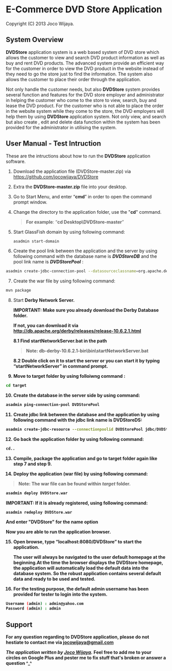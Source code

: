 E-Commerce DVD Store Application
========
Copyright (C) 2013 Joco Wijaya.

<h2>System Overview</h2>

<b>DVDStore</b> application system is a web based system of DVD store which allows the customer to view and search DVD product information as well as buy and rent DVD products. The advanced system provide an efficient way for the customer in order to view the DVD product in the website instead of they need to go the store just to find the information. The system also allows the customer to place their order through the application. 

Not only handle the customer needs, but also <b>DVDStore</b> system provides several function and features for the DVD store employer and administrator in helping the customer who come to the store to view, search, buy and lease the DVD product. For the customer who is not able to place the order in the website system while they come to the store, the DVD employers will help them by using <b>DVDStore</b> application system. Not only view, and search but also create , edit and delete data function within the system has been provided for the administrator in utilising the system.

<h2>User Manual - Test Intruction</h2>

These are the intructions about how to run the <b>DVDStore</b> application software.

1. Download the application file (DVDStore-master.zip) via https://github.com/jocowijaya/DVDStore

2. Extra the <b>DVDStore-master.zip</b> file into your desktop. 

3. Go to Start Menu, and enter “<b>cmd</b>” in order to open the command prompt window.

4. Change the directory to the application folder, use the "<b>cd</b>" command. 

   > **For example**: “<b>cd Desktop\DVDStore-master</b>”

5. Start GlassFish domain by using following command: 

    ```sh
    asadmin start-domain
    ```

6. Create the pool link between the application and the server by using following command with the database name is <i><b>DVDStoreDB</b></i> and the pool link name is <i><b>DVDStorePool</b></i> : 

  ```sh
  asadmin create-jdbc-connection-pool --datasourceclassname=org.apache.derby.jdbc.ClientDataSource --restype=javax.sql.DataSource --property portNumber=1527:password=APP:user=APP:serverName=localhost:databaseName=DVDStoreDB:ConnectionAttributes=;create\=true DVDStorePool
  ```
  
7. Create the war file by using following command: 

  ```sh
  mvn package
  ```
  
8. Start <b>Derby Network Server<b>. 

    <b>IMPORTANT</b>: Make sure you already download the Derby Database folder.
   
    If not, you can download it via http://db.apache.org/derby/releases/release-10.6.2.1.html
   
   8.1 Find <b>startNetworkServer.bat</b> in the path 

   > **Note**: <b>db-derby-10.6.2.1-bin\bin\startNetworkServer.bat</b>

   8.2 Double click on it to start the server or you can start it by typing “startNetworkServer” in command prompt.
   
9. Move to target folder by using folloiwng command :

  ```sh
  cd target
  ```
10. Create the database in the server side by using command: 
  
  ```sh
  asadmin ping-connection-pool DVDStorePool
  ```
  
11. Create jdbc link between the database and the application by using following command with the jdbc link name is <b>DVDStoreDS</b>: 

  ```sh
  asadmin create-jdbc-resource --connectionpoolid DVDStorePool jdbc/DVDStoreDS
  ```
  
12. Go back the application folder by using following command: 
  ```sh
  cd..
  ```

13. Compile, package the application and go to target folder again like <b>step 7</b> and <b>step 9</b>.

14. Deploy the application (war file) by using following command:

  >**Note**: <b>The war file can be found within <i>target</i> folder.</b>
 
  ```sh
  asadmin deploy DVDStore.war 
  ```

  <b>IMPORTANT</b>: If it is already registered, using following command:
  
  ```sh
  asadmin redeploy DVDStore.war
  ```
  
  And enter "<b>DVDStore</b>" for the name option
  
  Now you are able to run the application browser.
  
15. Open browse, type “<b>localhost:8080/DVDStore</b>” to start the application.
    
    The user will always be navigated to the user default homepage at the beginning.At the time the browser displays the DVDStore homepage, the application will automatically load the default data into the database system. So the robust application contains several default data and ready to be used and tested.

16. For the testing purpose, the default admin username has been provided for tester to login into the system.

  ```sh
  Username (admin) : admin@yahoo.com
  Password (admin) : admin
  ```
  
<h2>Support</h2>

For any question regarding to DVDStore application, please do not hestiate to contact me via jocowijaya@gmail.com

*The application written by [Joco Wijaya](https://plus.google.com/106156651020787222104).* Feel free to add me to your circles on Google Plus and pester me to fix stuff that's broken or answer a question ^_^
